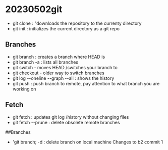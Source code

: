 # 20230502git

- git clone <URL>: "downloads the repository to the currenty directory
- git init : initializes the current directory as a git repo

## Branches 
- git branch <NAME> : creates a branch where HEAD is
- git branch -a : lists all branches
- git switch <NAME> - moves HEAD /switches your branch to <NAME>
- git checkout <NAME> - older way to switch branches
- git log --oneline --graph --all : shows the history 
- git push <REMOTE> <BRANCH> : push branch to remote, pay attention to what branch you are working on

## Fetch
- git fetch : updates git log /history without changing files
- git fetch --prune : delete obsolete remote branches

##Branches
- 'git branch; -d <NAME>: delete branch on local machine
Changes to b2 commit 1
